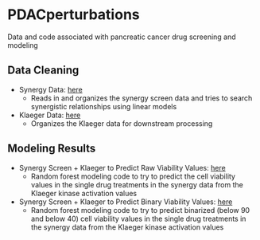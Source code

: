 # PDACperturbations

Data and code associated with pancreatic cancer drug screening and modeling

## Data Cleaning

* Synergy Data: [here](src/process_synergy_data/process_synergy.md)
  * Reads in and organizes the synergy screen data and tries to search synergistic relationships using linear models
* Klaeger Data: [here](src/process_klaeger_data/klaeger_data_processing.md)
  * Organizes the Klaeger data for downstream processing

## Modeling Results

* Synergy Screen + Klaeger to Predict Raw Viability Values: [here](src/klaeger_synergy_model/build_klaeger_synergy_model.md)
  * Random forest modeling code to try to predict the cell viability values in the single drug treatments in the synergy data from the Klaeger kinase activation values
* Synergy Screen + Klaeger to Predict Binary Viability Values: [here](src/klaeger_synergy_binary_model/build_klaeger_synergy_binary_model.md)
  * Random forest modeling code to try to predict binarized (below 90 and below 40) cell viability values in the single drug treatments in the synergy data from the Klaeger kinase activation values
